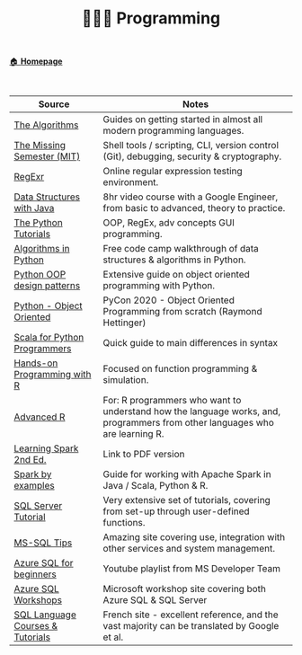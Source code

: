<h1 align="center"><b> 👨🏻‍🎤 Programming </b></h1>

<br>

[🏠 **Homepage**](index.md)

<br>

 **Source** | **Notes**
--|--
[The Algorithms](https://github.com/TheAlgorithms) | Guides on getting started in almost all modern programming languages.
[The Missing Semester (MIT)](https://missing.csail.mit.edu/) | Shell tools / scripting, CLI, version control (Git), debugging, security & cryptography.
[RegExr](https://regexr.com/) | Online regular expression testing environment.
[Data Structures with Java](https://www.youtube.com/watch?v=RBSGKlAvoiM) | 8hr video course with a Google Engineer, from basic to advanced, theory to practice.
[The Python Tutorials](https://www.pythontutorial.net/) | OOP, RegEx, adv concepts GUI programming.
[Algorithms in Python](https://www.youtube.com/watch?v=fW_OS3LGB9Q) | Free code camp walkthrough of data structures & algorithms in Python.
[Python OOP design patterns](https://python-patterns.guide/) | Extensive guide on object oriented programming with Python.
[Python - Object Oriented](https://www.youtube.com/watch?v=8moWQ1561FY) | PyCon 2020 - Object Oriented Programming from scratch (Raymond Hettinger)
[Scala for Python Programmers](https://docs.scala-lang.org/scala3/book/scala-for-python-devs.html) | Quick guide to main differences in syntax
[Hands-on Programming with R](https://d1b10bmlvqabco.cloudfront.net/attach/ighbo26t3ua52t/igp9099yy4v10/igz7vp4w5su9/OReilly_HandsOn_Programming_with_R_2014.pdf) | Focused on function programming & simulation.
[Advanced R](https://adv-r.hadley.nz/) | For: R programmers who want to understand how the language works, and, programmers from other languages who are learning R.
[Learning Spark 2nd Ed.](https://pages.databricks.com/rs/094-YMS-629/images/LearningSpark2.0.pdf) | Link to PDF version
[Spark by examples](https://sparkbyexamples.com/) | Guide for working with Apache Spark in Java / Scala, Python & R.
[SQL Server Tutorial](https://www.sqlservertutorial.net/) | Very extensive set of tutorials, covering from set-up through user-defined functions.
[MS-SQL Tips](https://www.mssqltips.com/) | Amazing site covering use, integration with other services and system management.  
[Azure SQL for beginners](https://www.youtube.com/playlist?list=PLlrxD0HtieHi5c9-i_Dnxw9vxBY-TqaeN) | Youtube playlist from MS Developer Team
[Azure SQL Workshops](https://microsoft.github.io/sqlworkshops/?WT.mc_id=azuresql4beg_azuresql-ch9-code) | Microsoft workshop site covering both Azure SQL & SQL Server
[SQL Language Courses & Tutorials](https://sql.sh/) | French site - excellent reference, and the vast majority can be translated by Google et al.
